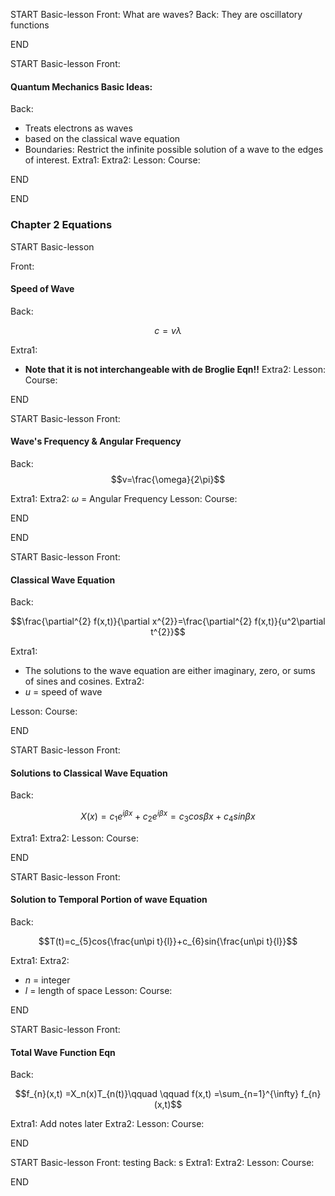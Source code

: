 START
Basic-lesson
Front: What are waves?
Back: They are oscillatory functions
<!--ID: 1658457447717-->
END

START
Basic-lesson
Front:
#### Quantum Mechanics Basic Ideas:

Back:
* Treats electrons as waves
* based on the classical wave equation
* Boundaries: Restrict the infinite possible solution of a wave to the edges of interest.
Extra1:
Extra2:
Lesson:
Course:
<!--ID: 1658457447725-->
END

END

### Chapter 2 Equations
START
Basic-lesson

Front:
#### Speed of Wave


Back: 


$$c=v\lambda$$


Extra1:
- **Note that it is not interchangeable with de Broglie Eqn!!**
Extra2:
Lesson:
Course:
<!--ID: 1658457447732-->
END

START
Basic-lesson
Front:
#### Wave's Frequency & Angular Frequency


Back:
$$v=\frac{\omega}{2\pi}$$

Extra1: 
Extra2: $\omega$ = Angular Frequency
Lesson:
Course:
<!--ID: 1658457447738-->
END

END

START
Basic-lesson
Front:
#### Classical Wave Equation


Back:


$$\frac{\partial^{2} f(x,t)}{\partial x^{2}}=\frac{\partial^{2} f(x,t)}{u^2\partial t^{2}}$$

Extra1: 
* The solutions to the wave equation are either imaginary, zero, or sums of sines and cosines.
Extra2: 
* $u$ = speed of wave

Lesson:
Course:
<!--ID: 1658457447743-->
END

START
Basic-lesson
Front:
#### Solutions to Classical Wave Equation

Back: 



$$X(x)=c_{1}e^{i\beta x}+ c_{2}e^{i\beta x} = c_{3}cos{\beta x}+c_{4}sin{\beta x}$$

Extra1:
Extra2:
Lesson:
Course:
<!--ID: 1658457447748-->
END

START
Basic-lesson
Front: 
#### Solution to Temporal Portion of wave Equation


Back: 

$$T(t)=c_{5}cos{\frac{un\pi t}{l}}+c_{6}sin{\frac{un\pi t}{l}}$$


Extra1:
Extra2:
* $n$ = integer
* $l$ = length of space
Lesson:
Course:
<!--ID: 1658457447753-->
END


START
Basic-lesson
Front:
#### Total Wave Function Eqn
Back: 


$$f_{n}(x,t) =X_n(x)T_{n(t)}\qquad \qquad f(x,t) =\sum_{n=1}^{\infty} f_{n}(x,t)$$


Extra1: Add notes later
Extra2:
Lesson:
Course:
<!--ID: 1658457447759-->
END


START
Basic-lesson
Front: testing
Back: s 
Extra1:
Extra2:
Lesson:
Course:
<!--ID: 1658457753598-->
END

